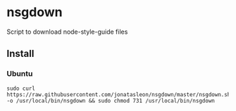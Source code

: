 # nsgdown
Script to download node-style-guide files

## Install

### Ubuntu
```
sudo curl https://raw.githubusercontent.com/jonatasleon/nsgdown/master/nsgdown.sh -o /usr/local/bin/nsgdown && sudo chmod 731 /usr/local/bin/nsgdown
```
